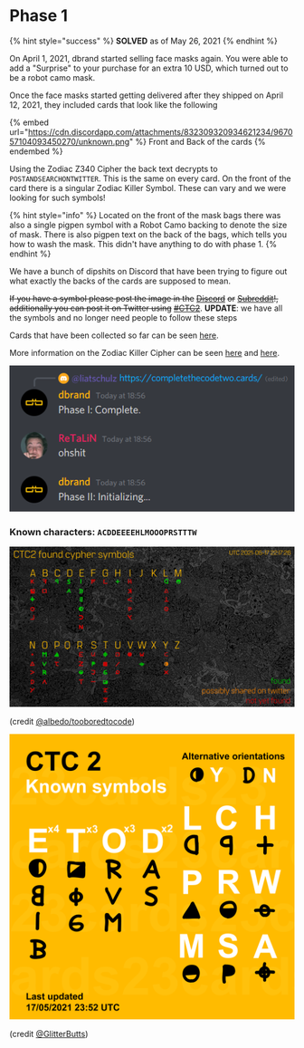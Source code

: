 # Phase 1

{% hint style="success" %}
**SOLVED** as of May 26, 2021
{% endhint %}

On April 1, 2021, dbrand started selling face masks again. You were able to add a "Surprise" to your purchase for an extra 10 USD, which turned out to be a robot camo mask.

Once the face masks started getting delivered after they shipped on April 12, 2021, they included cards that look like the following

{% embed url="https://cdn.discordapp.com/attachments/832309320934621234/967057104093450270/unknown.png" %}
Front and Back of the cards
{% endembed %}

Using the Zodiac Z340 Cipher the back text decrypts to `POSTANDSEARCHONTWITTER`. This is the same on every card. On the front of the card there is a singular Zodiac Killer Symbol. These can vary and we were looking for such symbols!

{% hint style="info" %}
Located on the front of the mask bags there was also a single pigpen symbol with a Robot Camo backing to denote the size of mask. There is also pigpen text on the back of the bags, which tells you how to wash the mask. This didn't have anything to do with phase 1.
{% endhint %}

We have a bunch of dipshits on Discord that have been trying to figure out what exactly the backs of the cards are supposed to mean.

~~If you have a symbol please post the image in the~~ [~~Discord~~](https://discord.gg/dbrand) ~~or~~ [~~Subreddit~~](https://www.reddit.com/r/dbrand)~~!, additionally you can post it on Twitter using~~ [~~#CTC2~~](https://twitter.com/hashtag/CTC2). **UPDATE**: we have all the symbols and no longer need people to follow these steps

Cards that have been collected so far can be seen [here](https://github.com/Complete-the-Code/ctc2-phase-1/blob/master/acquiredSymbols).

More information on the Zodiac Killer Cipher can be seen [here](http://zodiackillersite.com/viewtopic.php?f=23\&t=5079) and [here](https://www.dcode.fr/zodiac-killer-cipher).

![message.png](https://github.com/Complete-the-Code/ctc2-phase-1/raw/master/message.png)

### Known characters: `ACDDEEEEHLMOOOPRSTTTW`

![CTC2.png](https://github.com/Complete-the-Code/ctc2-phase-1/raw/master/CTC2.png)

(credit [@albedo/tooboredtocode](https://github.com/tooboredtocode))

![Known.png](https://github.com/Complete-the-Code/ctc2-phase-1/raw/master/Known.png)

(credit [@GlitterButts](https://github.com/glitterbutts))

